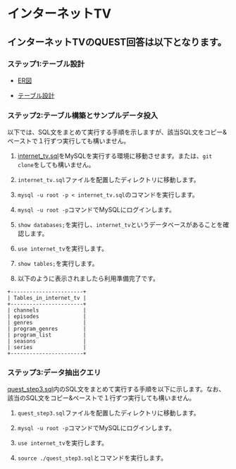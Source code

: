 # インターネットTV

## インターネットTVのQUEST回答は以下となります。

### **ステップ1**:テーブル設計
- [ER図](/Users/koichi/apprentice/week5-6/quest/internet_tv.pu)

- [テーブル設計](/Users/koichi/apprentice/week5-6/quest/internet_tv.md)

### **ステップ2**:テーブル構築とサンプルデータ投入

以下では、SQL文をまとめて実行する手順を示しますが、該当SQL文をコピー&ペーストで１行ずつ実行しても構いません。

1. [internet_tv.sql](/Users/koichi/apprentice/week5-6/quest/internet_tv.sql)をMySQLを実行する環境に移動させます。または、`git clone`をしても構いません。

2. `internet_tv.sql`ファイルを配置したディレクトリに移動します。

3. `mysql -u root -p < internet_tv.sql`のコマンドを実行します。

4. `mysql -u root -p`コマンドでMySQLにログインします。

5. `show databases;`を実行し、`internet_tv`というデータベースがあることを確認します。

6. `use internet_tv`を実行します。

7. `show tables;`を実行します。

8. 以下のように表示されましたら利用準備完了です。

```
+-----------------------+
| Tables_in_internet_tv |
+-----------------------+
| channels              |
| episodes              |
| genres                |
| program_genres        |
| program_list          |
| seasons               |
| series                |
+-----------------------+
```

### **ステップ3**:データ抽出クエリ

[quest_step3.sql](/Users/koichi/apprentice/week5-6/quest/quest_step3.sql)内のSQL文をまとめて実行する手順を以下に示します。なお、該当のSQL文をコピー&ペーストで１行ずつ実行しても構いません。

1. `quest_step3.sql`ファイルを配置したディレクトリに移動します。

2. `mysql -u root -p`コマンドでMySQLにログインします。

3. `use internet_tv`を実行します。

4. `source ./quest_step3.sql`とコマンドを実行します。

